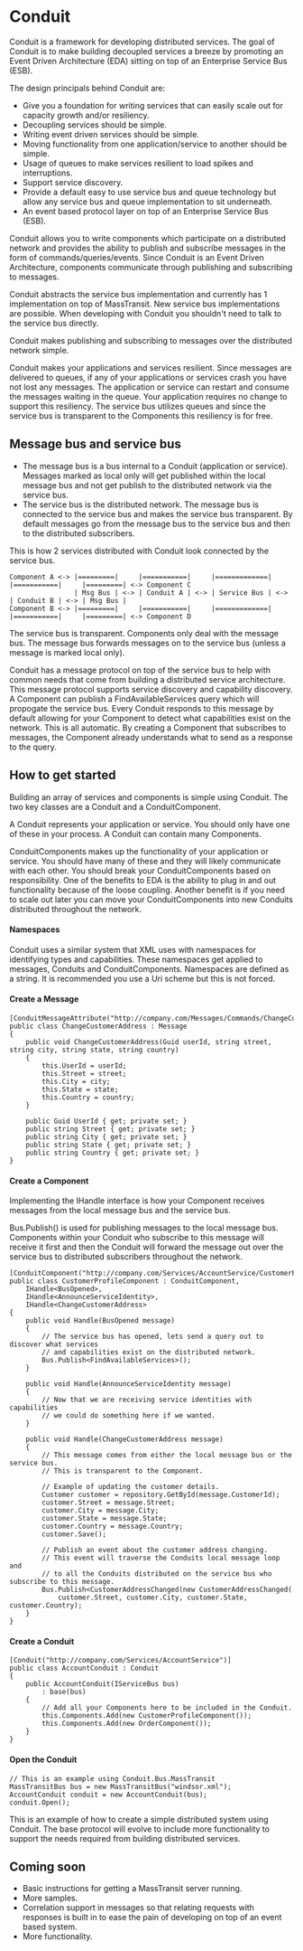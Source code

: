 # Conduit
Conduit is a framework for developing distributed services. The goal of Conduit is to make building 
decoupled services a breeze by promoting an Event Driven Architecture (EDA) sitting on top of an 
Enterprise Service Bus (ESB).

The design principals behind Conduit are:

* Give you a foundation for writing services that can easily scale out for capacity growth and/or resiliency.
* Decoupling services should be simple.
* Writing event driven services should be simple.
* Moving functionality from one application/service to another should be simple.
* Usage of queues to make services resilient to load spikes and interruptions.
* Support service discovery.
* Provide a default easy to use service bus and queue technology but allow any service bus and queue 
implementation to sit underneath.
* An event based protocol layer on top of an Enterprise Service Bus (ESB).

Conduit allows you to write components which participate on a distributed network and provides the
ability to publish and subscribe messages in the form of commands/queries/events. Since Conduit is 
an Event Driven Architecture, components communicate through publishing and subscribing to messages.

Conduit abstracts the service bus implementation and currently has 1 implementation on top of MassTransit.
New service bus implementations are possible. When developing with Conduit you shouldn't need to talk to the
service bus directly.

Conduit makes publishing and subscribing to messages over the distributed network simple.

Conduit makes your applications and services resilient. Since messages are delivered to queues, if any of your 
applications or services crash you have not lost any messages. The application or service can restart and
consume the messages waiting in the queue. Your application requires no change to support this resiliency.
The service bus utilizes queues and since the service bus is transparent to the Components this resiliency
is for free.

## Message bus and service bus

* The message bus is a bus internal to a Conduit (application or service). Messages marked as local only will 
get published within the local message bus and not get publish to the distributed network via the service bus.
* The service bus is the distributed network. The message bus is connected to the service bus and makes the 
service bus transparent. By default messages go from the message bus to the service bus and then to the 
distributed subscribers.

This is how 2 services distributed with Conduit look connected by the service bus.

    Component A <-> |=========|     |===========|     |=============|     |===========|     |=========| <-> Component C
                    | Msg Bus | <-> | Conduit A | <-> | Service Bus | <-> | Conduit B | <-> | Msg Bus |
    Component B <-> |=========|     |===========|     |=============|     |===========|	    |=========| <-> Component D

The service bus is transparent. Components only deal with the message bus. The message bus forwards
messages on to the service bus (unless a message is marked local only).

Conduit has a message protocol on top of the service bus to help with common needs that come from
building a distributed service architecture. This message protocol supports service discovery and 
capability discovery. A Component can publish a FindAvailableServices query which will
propogate the service bus. Every Conduit responds to this message by default allowing for your
Component to detect what capabilities exist on the network. This is all automatic. By
creating a Component that subscribes to messages, the Component already understands
what to send as a response to the query.

## How to get started
Building an array of services and components is simple using Conduit. The two key classes are a 
Conduit and a ConduitComponent.

A Conduit represents your application or service. You should only have one of these in your process.
A Conduit can contain many Components.

ConduitComponents makes up the functionality of your application or service. You should have many of these
and they will likely communicate with each other. You should break your ConduitComponents based on
responsibility. One of the benefits to EDA is the ability to plug in and out functionality because
of the loose coupling. Another benefit is if you need to scale out later you can move your ConduitComponents
into new Conduits distributed throughout the network.

#### Namespaces
Conduit uses a similar system that XML uses with namespaces for identifying types and capabilities. These
namespaces get applied to messages, Conduits and ConduitComponents. Namespaces are defined as a string. 
It is recommended you use a Uri scheme but this is not forced.

#### Create a Message
    [ConduitMessageAttribute("http://company.com/Messages/Commands/ChangeCustomerAddress")]
    public class ChangeCustomerAddress : Message
    {
        public void ChangeCustomerAddress(Guid userId, string street, string city, string state, string country)
        {
            this.UserId = userId;
            this.Street = street;
            this.City = city;
            this.State = state;
            this.Country = country;
        }

        public Guid UserId { get; private set; }
        public string Street { get; private set; }
        public string City { get; private set; }
        public string State { get; private set; }
        public string Country { get; private set; }
    }

#### Create a Component
Implementing the IHandle interface is how your Component receives messages from the local message bus
and the service bus.

Bus.Publish() is used for publishing messages to the local message bus. Components within your Conduit who
subscribe to this message will receive it first and then the Conduit will forward the message out over the 
service bus to distributed subscribers throughout the network.

    [ConduitComponent("http://company.com/Services/AccountService/CustomerProfileComponent")]
    public class CustomerProfileComponent : ConduitComponent, 
        IHandle<BusOpened>,
        IHandle<AnnounceServiceIdentity>,
        IHandle<ChangeCustomerAddress>
    {
        public void Handle(BusOpened message)
        {
            // The service bus has opened, lets send a query out to discover what services
            // and capabilities exist on the distributed network.
            Bus.Publish<FindAvailableServices>();
        }

        public void Handle(AnnounceServiceIdentity message)
        {
            // Now that we are receiving service identities with capabilities
            // we could do something here if we wanted.
        }

        public void Handle(ChangeCustomerAddress message)
        {
            // This message comes from either the local message bus or the service bus.
            // This is transparent to the Component.

            // Example of updating the customer details.
            Customer customer = repository.GetById(message.CustomerId);
            customer.Street = message.Street;
            customer.City = message.City;
            customer.State = message.State;
            customer.Country = message.Country;
            customer.Save();

            // Publish an event about the customer address changing.
            // This event will traverse the Conduits local message loop and
            // to all the Conduits distributed on the service bus who subscribe to this message.
            Bus.Publish<CustomerAddressChanged(new CustomerAddressChanged(
                customer.Street, customer.City, customer.State, customer.Country);
        }
    }

#### Create a Conduit
    [Conduit("http://company.com/Services/AccountService")]
    public class AccountConduit : Conduit
    {
        public AccountConduit(IServiceBus bus)
            : base(bus)
        {
            // Add all your Components here to be included in the Conduit.
            this.Components.Add(new CustomerProfileComponent());
            this.Components.Add(new OrderComponent());
        }
    }

#### Open the Conduit
    // This is an example using Conduit.Bus.MassTransit
    MassTransitBus bus = new MassTransitBus("windsor.xml");
    AccountConduit conduit = new AccountConduit(bus);
    conduit.Open();

This is an example of how to create a simple distributed system using Conduit. The base protocol 
will evolve to include more functionality to support the needs required from building distributed services.

## Coming soon

* Basic instructions for getting a MassTransit server running.
* More samples.
* Correlation support in messages so that relating requests with responses is built in to ease the pain of developing
on top of an event based system.
* More functionality.